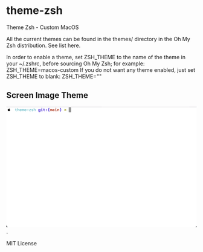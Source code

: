 # theme-zsh
Theme Zsh - Custom MacOS

All the current themes can be found in the themes/ directory in the Oh My Zsh distribution. See list here.

In order to enable a theme, set ZSH_THEME to the name of the theme in your ~/.zshrc, before sourcing Oh My Zsh; for example: ZSH_THEME=macos-custom If you do not want any theme enabled, just set ZSH_THEME to blank: ZSH_THEME=""

## Screen Image Theme

![Screenshot](img/theme-zsh.png "Screenshot terminal with theme apply").

MIT License

